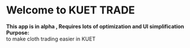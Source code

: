 # Welcome to KUET TRADE #

**This app is in alpha , Requires lots of optimization and UI simplification**<br>
**Purpose:**<br>
to make cloth trading easier in KUET
